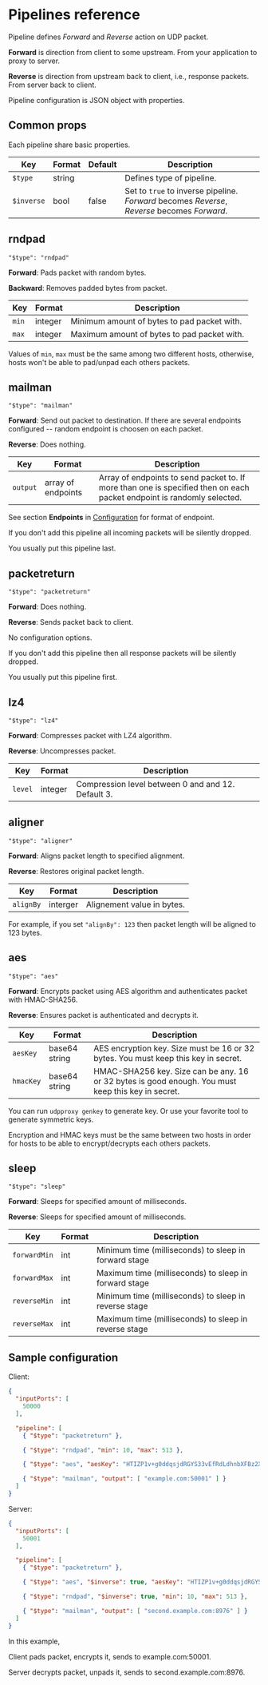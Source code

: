 # Pipelines reference

Pipeline defines *Forward* and *Reverse* action on UDP packet.

**Forward** is direction from client to some upstream. From your application to proxy to server.

**Reverse** is direction from upstream back to client, i.e., response packets. From server back to client.

Pipeline configuration is JSON object with properties.

## Common props

Each pipeline share basic properties.

| Key | Format | Default | Description |
|-----|--------|---------|-------------|
| `$type` | string | | Defines type of pipeline. |
| `$inverse` | bool | false | Set to `true` to inverse pipeline. *Forward* becomes *Reverse*, *Reverse* becomes *Forward*. |


## rndpad

`"$type": "rndpad"`

**Forward**: Pads packet with random bytes.

**Backward**: Removes padded bytes from packet.

| Key | Format | Description |
|-----|--------|-------------|
| `min` | integer | Minimum amount of bytes to pad packet with. |
| `max` | integer | Maximum amount of bytes to pad packet with. |

Values of `min`, `max` must be the same among two different hosts, otherwise, hosts won't be able to
pad/unpad each others packets.


## mailman

`"$type": "mailman"`

**Forward**: Send out packet to destination. If there are several endpoints configured --
random endpoint is choosen on each packet.

**Reverse**: Does nothing.

| Key | Format | Description |
|-----|--------|-------------|
| `output` | array of endpoints | Array of endpoints to send packet to. If more than one is specified then on each packet endpoint is randomly selected. |

See section **Endpoints** in [Configuration](configuration.md) for format of endpoint.

If you don't add this pipeline all incoming packets will be silently dropped.

You usually put this pipeline last.


## packetreturn

`"$type": "packetreturn"`

**Forward**: Does nothing.

**Reverse**: Sends packet back to client.

No configuration options.

If you don't add this pipeline then all response packets will be silently dropped.

You usually put this pipeline first.


## lz4

`"$type": "lz4"`

**Forward**: Compresses packet with LZ4 algorithm.

**Reverse**: Uncompresses packet.

| Key | Format | Description |
|-----|--------|-------------|
| `level` | integer | Compression level between 0 and and 12. Default 3. |


## aligner

`"$type": "aligner"`

**Forward**: Aligns packet length to specified alignment.

**Reverse**: Restores original packet length.

| Key | Format | Description |
|-----|--------|-------------|
| `alignBy` | interger | Alignement value in bytes. |

For example, if you set `"alignBy": 123` then packet length will be aligned to 123 bytes.


## aes

`"$type": "aes"`

**Forward**: Encrypts packet using AES algorithm and authenticates packet with HMAC-SHA256.

**Reverse**: Ensures packet is authenticated and decrypts it.

| Key | Format | Description |
|-----|--------|-------------|
| `aesKey` | base64 string | AES encryption key. Size must be 16 or 32 bytes. You must keep this key in secret. |
| `hmacKey` | base64 string | HMAC-SHA256 key. Size can be any. 16 or 32 bytes is good enough. You must keep this key in secret. |

You can run `udpproxy genkey` to generate key. Or use your favorite tool to generate symmetric keys.

Encryption and HMAC keys must be the same between two hosts in order for hosts to be able to encrypt/decrypts each others packets.


## sleep

`"$type": "sleep"`

**Forward**: Sleeps for specified amount of milliseconds.

**Reverse**: Sleeps for specified amount of milliseconds.

| Key | Format | Description |
|-----|--------|-------------|
| `forwardMin` | int | Minimum time (milliseconds) to sleep in forward stage |
| `forwardMax` | int | Maximum time (milliseconds) to sleep in forward stage |
| `reverseMin` | int | Minimum time (milliseconds) to sleep in reverse stage |
| `reverseMax` | int | Maximum time (milliseconds) to sleep in reverse stage |


## Sample configuration

Client:

```json
{
  "inputPorts": [
    50000
  ],

  "pipeline": [
    { "$type": "packetreturn" },

    { "$type": "rndpad", "min": 10, "max": 513 },

    { "$type": "aes", "aesKey": "HTIZP1v+g0ddqsjdRGYS33vEfRdLdhnbXFBz2XfZV2g=", "hmacKey": "HLm2g61Wyobp56FZ/fejvXDGjc3m0y7zMEBIu3qyLsE=" },

    { "$type": "mailman", "output": [ "example.com:50001" ] }
  ]
}
```

Server:

```json
{
  "inputPorts": [
    50001
  ],

  "pipeline": [
    { "$type": "packetreturn" },

    { "$type": "aes", "$inverse": true, "aesKey": "HTIZP1v+g0ddqsjdRGYS33vEfRdLdhnbXFBz2XfZV2g=", "hmacKey": "HLm2g61Wyobp56FZ/fejvXDGjc3m0y7zMEBIu3qyLsE=" },

    { "$type": "rndpad", "$inverse": true, "min": 10, "max": 513 },

    { "$type": "mailman", "output": [ "second.example.com:8976" ] }
  ]
}
```

In this example,

Client pads packet, encrypts it, sends to example.com:50001.

Server decrypts packet, unpads it, sends to second.example.com:8976.
